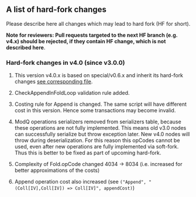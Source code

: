 ## A list of hard-fork changes

Please describe here all changes which may lead to hard fork (HF for short).

**Note for reviewers: Pull requests targeted to the next HF branch (e.g. v4.x) should be rejected, 
if they contain HF change, which is not described here**.

### Hard-fork changes in v4.0 (since v3.0.0)

1. This version v4.0.x is based on special/v0.6.x and inherit its hard-fork changes 
  [see corresponding file](https://github.com/scalan/special/blob/v0.6.0/docs/hard-fork-changes.md).
  
2. CheckAppendInFoldLoop validation rule added.

3. Costing rule for Append is changed. The same script will have different cost in this version.
   Hence some transactions may become invalid.
   
4. ModQ operations serializers removed from serializers table, because these operations
are not fully implemented.
This means old v3.0 nodes can successfully serialize but throw exception later.
New v4.0 nodes will throw during deserialization. For this reason this opCodes 
cannot be used, even after new operations are fully implemented via soft-fork.
Thus this is better to be fixed as part of upcoming hard-fork.

5. Complexity of Fold.opCode changed 4034 -> 8034 (i.e. increased for better approximations of the costs)

6. Append operation cost also increased (see `("Append", "(Coll[IV],Coll[IV]) => Coll[IV]", appendCost)`)